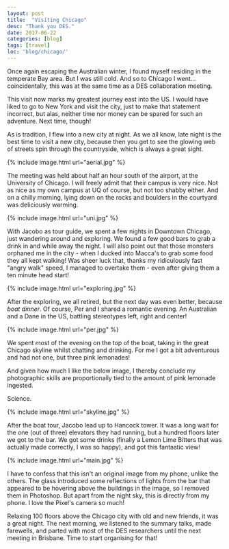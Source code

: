 ```yaml
---
layout: post
title:  "Visiting Chicago"
desc: "Thank you DES."
date: 2017-06-22
categories: [blog]
tags: [travel]
loc: 'blog/chicago/'
---
```


Once again escaping the Australian winter, I found myself 
 residing in the temperate Bay area. But I was still cold.
And so to Chicago I went... coincidentally, this 
was at the same time as a DES collaboration meeting. 

This visit now marks my greatest journey east into the US. I would
have liked to go to New York and visit the city, just to make that statement
incorrect, but alas, neither time nor money can be spared for
such an adventure. Next time, though!

As is tradition, I flew into a new city at night. As we all know,
late night is the best time to visit a new city, because then
you get to see the glowing web of streets spin through the countryside,
which is always a great sight.

{% include image.html url="aerial.jpg"  %}

The meeting was held about half an hour south of the airport, 
at the University of Chicago. I will freely admit that their
campus is very nice. Not as nice as my own campus at UQ of course,
but not too shabby either. And on a chilly morning, lying down
on the rocks and boulders in the courtyard was deliciously warming.

{% include image.html url="uni.jpg"  %}

With Jacobo as tour guide, we spent a few nights in Downtown
Chicago, just wandering around and exploring. We found a
few good bars to grab a drink in and while away the night. I will
also point out that those monsters orphaned me in the city -
when I ducked into Macca's to grab some food they all kept walking!
Was sheer luck that, thanks my ridiculously fast "angry walk" 
speed, I managed to overtake them - even after giving them a ten minute 
head start!


{% include image.html url="exploring.jpg"  %}

After the exploring, we all retired, but the next day was even
better, because *boat dinner*. Of course, Per and I shared
a romantic evening. An Australian and a Dane in the US, battling
stereotypes left, right and center!

{% include image.html url="per.jpg"  %}

We spent most of the evening on the top of the boat, taking
in the great Chicago skyline whilst chatting and drinking. For me
I got a bit adventurous and had not one, but three pink lemonades! 

And given how much I like the below image, I thereby conclude my
photographic skills are proportionally tied to the amount of 
pink lemonade ingested.

Science.

{% include image.html url="skyline.jpg"  %}

After the boat tour, Jacobo lead up to Hancock tower. It was
a long wait for the one (out of three) elevators they had running,
but a hundred floors later we got to the bar. We got some drinks
(finally a Lemon Lime Bitters that was actually made correctly, 
I was so happy), and got this fantastic view!

{% include image.html url="main.jpg"  %}

I have to confess that this isn't an original image from my phone,
unlike the others. The glass introduced some reflections of lights from 
the bar that appeared to be hovering above the buildings in 
the image, so I removed them in Photoshop. But apart from the 
night sky, this is directly from my phone. I love the Pixel's camera
so much!

Relaxing 100 floors above the Chicago city with old and new friends,
it was a great night. The next morning, we listened to the 
summary talks, made farewells, and parted with most of the DES
researchers until the next meeting in Brisbane. Time to start
organising for that!
